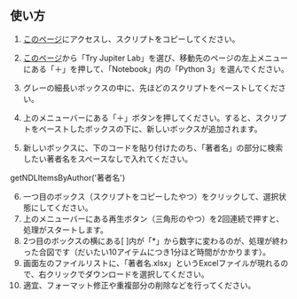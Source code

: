 ## 使い方

1. [このページ](https://github.com/si-zerodarkthirty/NDLSearch/blob/master/NDLSearch.py)にアクセスし、スクリプトをコピーしてください。

2. [このページ](https://jupyter.org/try)から「Try Jupiter Lab」を選び、移動先のページの左上メニューにある「＋」を押して、「Notebook」内の「Python 3」を選んでください。

3. グレーの細長いボックスの中に、先ほどのスクリプトをペーストしてください。
4. 上のメニューバーにある「＋」ボタンを押してください。すると、スクリプトをペーストしたボックスの下に、新しいボックスが追加されます。
5. 新しいボックスに、下のコードを貼り付けたのち、「著者名」の部分に検索したい著者名をスペースなしで入れてください。

getNDLItemsByAuthor('著者名')

6. 一つ目のボックス（スクリプトをコピーしたやつ）をクリックして、選択状態にしてください。
7. 上のメニューバーにある再生ボタン（三角形のやつ）を2回連続で押すと、処理がスタートします。
8. 2つ目のボックスの横にある[ ]内が「*」から数字に変わるのが、処理が終わった合図です（だいたい10アイテムにつき1分ほど時間がかかります）。
9. 画面左のファイルリストに、「著者名.xlsx」というExcelファイルが現れるので、右クリックでダウンロードを選択してください。
10. 適宜、フォーマット修正や重複部分の削除などを行ってください。
